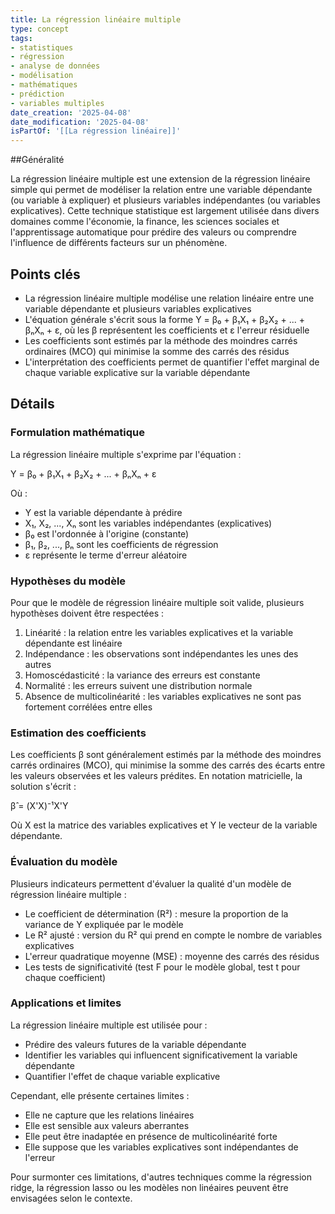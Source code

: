 ```yaml
---
title: La régression linéaire multiple
type: concept
tags:
- statistiques
- régression
- analyse de données
- modélisation
- mathématiques
- prédiction
- variables multiples
date_creation: '2025-04-08'
date_modification: '2025-04-08'
isPartOf: '[[La régression linéaire]]'
---
```

##Généralité

La régression linéaire multiple est une extension de la régression linéaire simple qui permet de modéliser la relation entre une variable dépendante (ou variable à expliquer) et plusieurs variables indépendantes (ou variables explicatives). Cette technique statistique est largement utilisée dans divers domaines comme l'économie, la finance, les sciences sociales et l'apprentissage automatique pour prédire des valeurs ou comprendre l'influence de différents facteurs sur un phénomène.

## Points clés

- La régression linéaire multiple modélise une relation linéaire entre une variable dépendante et plusieurs variables explicatives
- L'équation générale s'écrit sous la forme Y = β₀ + β₁X₁ + β₂X₂ + ... + βₙXₙ + ε, où les β représentent les coefficients et ε l'erreur résiduelle
- Les coefficients sont estimés par la méthode des moindres carrés ordinaires (MCO) qui minimise la somme des carrés des résidus
- L'interprétation des coefficients permet de quantifier l'effet marginal de chaque variable explicative sur la variable dépendante

## Détails

### Formulation mathématique

La régression linéaire multiple s'exprime par l'équation :

Y = β₀ + β₁X₁ + β₂X₂ + ... + βₙXₙ + ε

Où :
- Y est la variable dépendante à prédire
- X₁, X₂, ..., Xₙ sont les variables indépendantes (explicatives)
- β₀ est l'ordonnée à l'origine (constante)
- β₁, β₂, ..., βₙ sont les coefficients de régression
- ε représente le terme d'erreur aléatoire

### Hypothèses du modèle

Pour que le modèle de régression linéaire multiple soit valide, plusieurs hypothèses doivent être respectées :
1. Linéarité : la relation entre les variables explicatives et la variable dépendante est linéaire
2. Indépendance : les observations sont indépendantes les unes des autres
3. Homoscédasticité : la variance des erreurs est constante
4. Normalité : les erreurs suivent une distribution normale
5. Absence de multicolinéarité : les variables explicatives ne sont pas fortement corrélées entre elles

### Estimation des coefficients

Les coefficients β sont généralement estimés par la méthode des moindres carrés ordinaires (MCO), qui minimise la somme des carrés des écarts entre les valeurs observées et les valeurs prédites. En notation matricielle, la solution s'écrit :

β̂ = (X'X)⁻¹X'Y

Où X est la matrice des variables explicatives et Y le vecteur de la variable dépendante.

### Évaluation du modèle

Plusieurs indicateurs permettent d'évaluer la qualité d'un modèle de régression linéaire multiple :

- Le coefficient de détermination (R²) : mesure la proportion de la variance de Y expliquée par le modèle
- Le R² ajusté : version du R² qui prend en compte le nombre de variables explicatives
- L'erreur quadratique moyenne (MSE) : moyenne des carrés des résidus
- Les tests de significativité (test F pour le modèle global, test t pour chaque coefficient)

### Applications et limites

La régression linéaire multiple est utilisée pour :
- Prédire des valeurs futures de la variable dépendante
- Identifier les variables qui influencent significativement la variable dépendante
- Quantifier l'effet de chaque variable explicative

Cependant, elle présente certaines limites :
- Elle ne capture que les relations linéaires
- Elle est sensible aux valeurs aberrantes
- Elle peut être inadaptée en présence de multicolinéarité forte
- Elle suppose que les variables explicatives sont indépendantes de l'erreur

Pour surmonter ces limitations, d'autres techniques comme la régression ridge, la régression lasso ou les modèles non linéaires peuvent être envisagées selon le contexte.